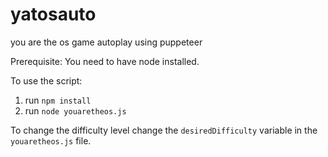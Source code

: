 # yatosauto
you are the os game autoplay using puppeteer

Prerequisite:
You need to have node installed.

To use the script:
1. run `npm install`
2. run `node youaretheos.js`

To change the difficulty level change the `desiredDifficulty` variable in the `youaretheos.js` file.
